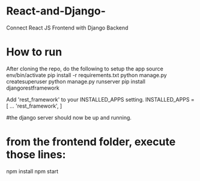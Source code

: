 # React-and-Django-
Connect React JS Frontend with Django Backend 
# How to run
After cloning the repo, do the following to setup the app
source env/bin/activate
pip install -r requirements.txt
python manage.py createsuperuser
python manage.py runserver
pip install djangorestframework

Add 'rest_framework' to your INSTALLED_APPS setting.
INSTALLED_APPS = [
    ...
    'rest_framework',
]

 #the django server should now be up and running.
# from the frontend folder, execute those lines:
npm install
npm start
